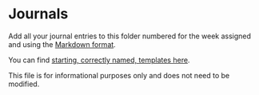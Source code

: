 # Journals

Add all your journal entries to this folder numbered for the week assigned and using the [Markdown format](https://docs.gitlab.com/ee/user/markdown.html#standard-markdown).

You can find [starting, correctly named, templates here](https://courses.cs.duke.edu/compsci308/spring22/assign/journal/).

This file is for informational purposes only and does not need to be modified.
